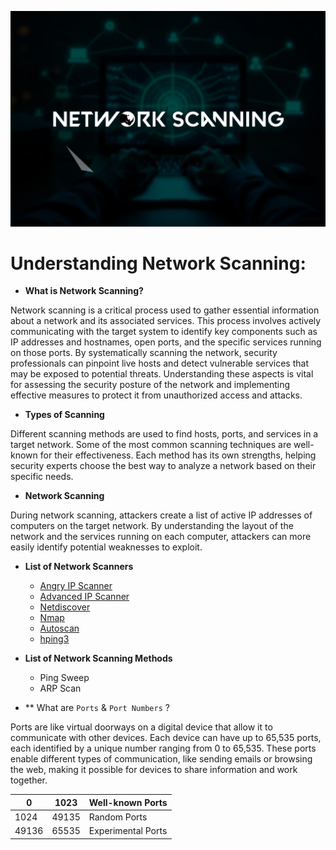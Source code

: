 ![NetworkScanning](Images/networkscanning.png)

# **Understanding Network Scanning:**

+ **What is Network Scanning?**

Network scanning is a critical process used to gather essential information about a network and its associated services. This process involves actively communicating with the target system to identify key components such as IP addresses and hostnames, open ports, and the specific services running on those ports. By systematically scanning the network, security professionals can pinpoint live hosts and detect vulnerable services that may be exposed to potential threats. Understanding these aspects is vital for assessing the security posture of the network and implementing effective measures to protect it from unauthorized access and attacks.

+ **Types of Scanning**

Different scanning methods are used to find hosts, ports, and services in a target network. Some of the most common scanning techniques are well-known for their effectiveness. Each method has its own strengths, helping security experts choose the best way to analyze a network based on their specific needs.

+ **Network Scanning**

During network scanning, attackers create a list of active IP addresses of computers on the target network. By understanding the layout of the network and the services running on each computer, attackers can more easily identify potential weaknesses to exploit.

+ **List of Network Scanners**

  + [Angry IP Scanner](https://github.com/angryip/ipscan)
  + [Advanced IP Scanner](https://bjansen.github.io/scoop-apps/extras/advanced-ip-scanner/)
  + [Netdiscover](https://github.com/netdiscover-scanner/netdiscover)
  + [Nmap](https://github.com/nmap/nmap)
  + [Autoscan](https://github.com/darksh3llgr/autoscan)
  + [hping3](https://github.com/HiddenShot/Hping3)

+ **List of Network Scanning Methods**

  + Ping Sweep
  + ARP Scan

+ ** What are `Ports` & `Port Numbers` ?

Ports are like virtual doorways on a digital device that allow it to communicate with other devices. Each device can have up to 65,535 ports, each identified by a unique number ranging from 0 to 65,535. These ports enable different types of communication, like sending emails or browsing the web, making it possible for devices to share information and work together.

| 0     | 1023  | Well-known Ports   |
|-------|-------|--------------------|
| 1024  | 49135 | Random Ports       |
| 49136 | 65535 | Experimental Ports |

